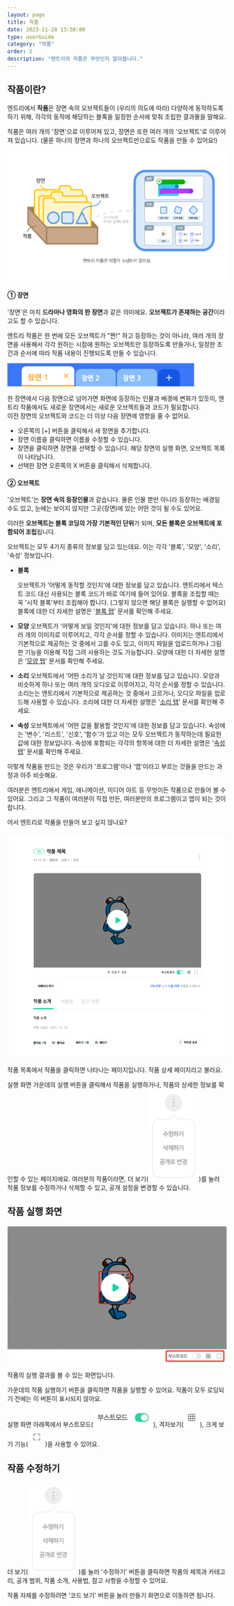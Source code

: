 ```yaml
---
layout: page
title: 작품
date: 2023-11-28 13:50:00
type: userGuide
category: "작품"
order: 2
description: "엔트리의 작품은 무엇인지 알아봅니다."
---
```


## 작품이란?

엔트리에서 **작품**은 장면 속의 오브젝트들이 (우리의 의도에 따라) 다양하게 동작하도록 하기 위해, 각각의 동작에 해당하는 블록을 일정한 순서에 맞춰 조립한 결과물을 말해요.  

작품은 여러 개의 '장면'으로 이루어져 있고, 장면은 또한 여러 개의 '오브젝트'로 이루어져 있습니다. (물론 하나의 장면과 하나의 오브젝트만으로도 작품을 만들 수 있어요!)

![project](images/project.png)

#### ① 장면
'장면'은 마치 **드라마나 영화의 한 장면**과 같은 의미에요. **오브젝트가 존재하는 공간**이라고도 할 수 있습니다. 

엔트리 작품은 한 번에 모든 오브젝트가 "짠!" 하고 등장하는 것이 아니라, 여러 개의 장면을 사용해서 각각 원하는 시점에 원하는 오브젝트만 등장하도록 만들거나, 일정한 조건과 순서에 따라 작품 내용이 진행되도록 만들 수 있습니다.

![header-scenes](images/window/header-scenes.png)

한 장면에서 다음 장면으로 넘어가면 화면에 등장하는 인물과 배경에 변화가 있듯이, 엔트리 작품에서도 새로운 장면에서는 새로운 오브젝트들과 코드가 필요합니다.  
이전 장면의 오브젝트와 코드는 더 이상 다음 장면에 영향을 줄 수 없어요.  

+ 오른쪽의 [+] 버튼을 클릭해서 새 장면을 추가합니다.
+ 장면 이름을 클릭하면 이름을 수정할 수 있습니다.
+ 장면을 클릭하면 장면을 선택할 수 있습니다. 해당 장면의 실행 화면, 오브젝트 목록이 나타납니다.
+ 선택한 장면 오른쪽의 X 버튼을 클릭해서 삭제합니다.



#### ② 오브젝트

'오브젝트'는 **장면 속의 등장인물**과 같습니다. 물론 인물 뿐만 아니라 등장하는 배경일 수도 있고, 눈에는 보이지 않지만 그곳(장면)에 있는 어떤 것이 될 수도 있어요. 

이러한 **오브젝트는 블록 코딩의 가장 기본적인 단위**가 되며, **모든 블록은 오브젝트에 포함되어 조립**됩니다. 

오브젝트는 모두 4가지 종류의 정보를 담고 있는데요. 이는 각각 '블록', '모양', '소리', '속성' 정보입니다.

+ **블록**

  오브젝트가 '어떻게 동작할 것인지'에 대한 정보를 담고 있습니다.
  엔트리에서 텍스트 코드 대신 사용되는 블록 코드가 바로 여기에 들어 있어요.
  블록을 조립할 때는 꼭 '시작 블록'부터 조립해야 합니다. (그렇지 않으면 해당 블록은 실행할 수 없어요) 
  블록에 대한 더 자세한 설명은 '[블록 탭](https://docs.playentry.org/user/tab_block.html)' 문서를 확인해 주세요.

+ **모양**
  오브젝트가 '어떻게 보일 것인지'에 대한 정보를 담고 있습니다.
  하나 또는 여러 개의 이미지로 이루어지고, 각각 순서를 정할 수 있습니다.
  이미지는 엔트리에서 기본적으로 제공하는 것 중에서 고를 수도 있고, 
  이미지 파일을 업로드하거나 그림판 기능을 이용해 직접 그려 사용하는 것도 가능합니다. 
  모양에 대한 더 자세한 설명은 '[모양 탭](https://docs.playentry.org/user/tab_shape.html)' 문서를 확인해 주세요.

+ **소리**
  오브젝트에서 '어떤 소리가 날 것인지'에 대한 정보를 담고 있습니다.
  모양과 비슷하게 하나 또는 여러 개의 오디오로 이루어지고, 각각 순서를 정할 수 있습니다.
  소리는는 엔트리에서 기본적으로 제공하는 것 중에서 고르거나, 오디오 파일을 업로드해 사용할 수 있습니다. 
  소리에 대한 더 자세한 설명은 '[소리 탭](https://docs.playentry.org/user/tab_sound.html)' 문서를 확인해 주세요.

+ **속성**
  오브젝트에서 '어떤 값을 활용할 것인지'에 대한 정보를 담고 있습니다.
  속성에는 '변수', '리스트', '신호', '함수'가 있고 이는 모두 오브젝트가 동작하는데 필요한 값에 대한 정보입니다.
  속성에 포함되는 각각의 항목에 대한 더 자세한 설명은 '[속성 탭](https://docs.playentry.org/user/tab_attribute.html)' 문서를 확인해 주세요. 



이렇게 작품을 만드는 것은 우리가 '프로그램'이나 '앱'이라고 부르는 것들을 만드는 과정과 아주 비슷해요.

여러분은 엔트리에서 게임, 애니메이션, 미디어 아트 등 무엇이든 작품으로 만들어 볼 수 있어요. 그리고 그 작품이 여러분이 직접 만든, 여러분만의 프로그램이고 앱이 되는 것이랍니다.

어서 엔트리로 작품을 만들어 보고 싶지 않나요?



![project_detail](images/screen/project_detail.png)



작품 목록에서 작품을 클릭하면 나타나는 페이지입니다. 작품 상세 페이지라고 불러요.

실행 화면 가운데의 실행 버튼을 클릭해서 작품을 실행하거나, 작품의 상세한 정보를 확인할 수 있는 페이지에요. 
여러분의 작품이라면, 더 보기(<img src="images/screen/project_detail_tooltip.png" alt="project_detail_tooltip" />)를 눌러 작품 정보를 수정하거나 삭제할 수 있고, 공개 설정을 변경할 수 있습니다.



## 작품 실행 화면



![project_project-window](images/screen/project_project-window.png)



작품의 실행 결과를 볼 수 있는 화면입니다.

가운데의 작품 실행하기 버튼을 클릭하면 작품을 실행할 수 있어요.
작품이 모두 로딩되기 전에는 이 버튼이 표시되지 않아요.

실행 화면 아래쪽에서 부스트모드(<img src="images/screen/project_boost-mode.png" style="zoom:50%">), 격자보기(<img src="images/screen/project_grid.png" style="zoom:50%">), 크게 보기 기능(<img src="images/screen/project_bigger.png" style="zoom:50%">)을 사용할 수 있어요. 



## 작품 수정하기



더 보기(<img src="images/screen/project_detail_tooltip.png" alt="project_detail_tooltip" />)를 눌러 '수정하기' 버튼을 클릭하면 작품의 제목과 카테고리, 공개 범위, 작품 소개, 사용법, 참고 사항을 수정할 수 있어요.

작품 자체를 수정하려면 '코드 보기' 버튼을 눌러 만들기 화면으로 이동하면 됩니다. 
